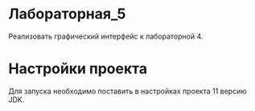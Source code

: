 # Лабораторная_5

Реализовать графический интерфейс к лабораторной 4.

# Настройки проекта

Для запуска необходимо поставить в настройках проекта 11 версию JDK.
